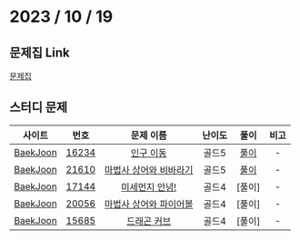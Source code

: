 # 2023 / 10 / 19

## 문제집 Link

[문제집](https://github.com/tony9402/baekjoon/tree/main/simulation)

## 스터디 문제

|                사이트                |                      번호                      |                            문제 이름                            | 난이도 |  풀이  | 비고 |
| :----------------------------------: | :--------------------------------------------: | :-------------------------------------------------------------: | :----: | :----: | :--: |
| [BaekJoon](https://www.acmicpc.net/) | [16234](https://www.acmicpc.net/problem/16234) |       [인구 이동](https://www.acmicpc.net/problem/16234)        | 골드5  | [풀이](../../../../BaekJoon/Solutions/16234_인구_이동/) |  -   |
| [BaekJoon](https://www.acmicpc.net/) | [21610](https://www.acmicpc.net/problem/21610) | [마법사 상어와 비바라기](https://www.acmicpc.net/problem/21610) | 골드5  | [풀이](../../../../BaekJoon/Solutions/21610_마법사_상어와_비바라기/) |  -   |
| [BaekJoon](https://www.acmicpc.net/) | [17144](https://www.acmicpc.net/problem/17144) |     [미세먼지 안녕!](https://www.acmicpc.net/problem/17144)     | 골드4  | [풀이] |  -   |
| [BaekJoon](https://www.acmicpc.net/) | [20056](https://www.acmicpc.net/problem/20056) | [마법사 상어와 파이어볼](https://www.acmicpc.net/problem/20056) | 골드4  | [풀이] |  -   |
| [BaekJoon](https://www.acmicpc.net/) | [15685](https://www.acmicpc.net/problem/15685) |      [드래곤 커브](https://www.acmicpc.net/problem/15685)       | 골드4  | [풀이] |  -   |
